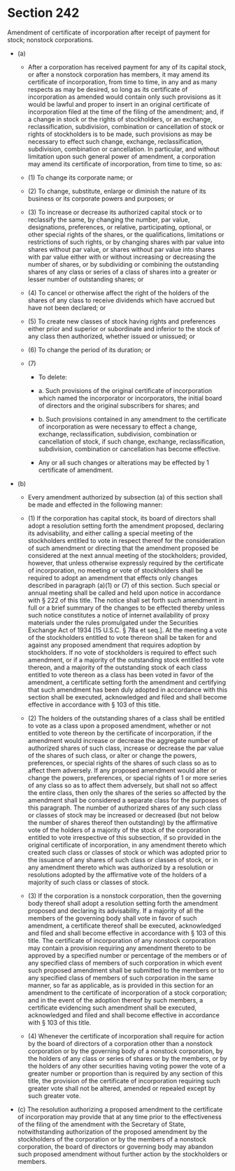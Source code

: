 # Section 242

Amendment of certificate of incorporation after receipt of payment for stock; nonstock corporations.

- (a) 

  - After a corporation has received payment for any of its capital stock, or after a nonstock corporation has members, it may amend its certificate of incorporation, from time to time, in any and as many respects as may be desired, so long as its certificate of incorporation as amended would contain only such provisions as it would be lawful and proper to insert in an original certificate of incorporation filed at the time of the filing of the amendment; and, if a change in stock or the rights of stockholders, or an exchange, reclassification, subdivision, combination or cancellation of stock or rights of stockholders is to be made, such provisions as may be necessary to effect such change, exchange, reclassification, subdivision, combination or cancellation. In particular, and without limitation upon such general power of amendment, a corporation may amend its certificate of incorporation, from time to time, so as:

  - (1) To change its corporate name; or

  - (2) To change, substitute, enlarge or diminish the nature of its business or its corporate powers and purposes; or

  - (3) To increase or decrease its authorized capital stock or to reclassify the same, by changing the number, par value, designations, preferences, or relative, participating, optional, or other special rights of the shares, or the qualifications, limitations or restrictions of such rights, or by changing shares with par value into shares without par value, or shares without par value into shares with par value either with or without increasing or decreasing the number of shares, or by subdividing or combining the outstanding shares of any class or series of a class of shares into a greater or lesser number of outstanding shares; or

  - (4) To cancel or otherwise affect the right of the holders of the shares of any class to receive dividends which have accrued but have not been declared; or

  - (5) To create new classes of stock having rights and preferences either prior and superior or subordinate and inferior to the stock of any class then authorized, whether issued or unissued; or

  - (6) To change the period of its duration; or

  - (7) 

    - To delete:

    - a. Such provisions of the original certificate of incorporation which named the incorporator or incorporators, the initial board of directors and the original subscribers for shares; and

    - b. Such provisions contained in any amendment to the certificate of incorporation as were necessary to effect a change, exchange, reclassification, subdivision, combination or cancellation of stock, if such change, exchange, reclassification, subdivision, combination or cancellation has become effective.

    - Any or all such changes or alterations may be effected by 1 certificate of amendment.

- (b) 

  - Every amendment authorized by subsection (a) of this section shall be made and effected in the following manner:

  - (1) If the corporation has capital stock, its board of directors shall adopt a resolution setting forth the amendment proposed, declaring its advisability, and either calling a special meeting of the stockholders entitled to vote in respect thereof for the consideration of such amendment or directing that the amendment proposed be considered at the next annual meeting of the stockholders; provided, however, that unless otherwise expressly required by the certificate of incorporation, no meeting or vote of stockholders shall be required to adopt an amendment that effects only changes described in paragraph (a)(1) or (7) of this section. Such special or annual meeting shall be called and held upon notice in accordance with § 222 of this title. The notice shall set forth such amendment in full or a brief summary of the changes to be effected thereby unless such notice constitutes a notice of internet availability of proxy materials under the rules promulgated under the Securities Exchange Act of 1934 [15 U.S.C. § 78a et seq.]. At the meeting a vote of the stockholders entitled to vote thereon shall be taken for and against any proposed amendment that requires adoption by stockholders. If no vote of stockholders is required to effect such amendment, or if a majority of the outstanding stock entitled to vote thereon, and a majority of the outstanding stock of each class entitled to vote thereon as a class has been voted in favor of the amendment, a certificate setting forth the amendment and certifying that such amendment has been duly adopted in accordance with this section shall be executed, acknowledged and filed and shall become effective in accordance with § 103 of this title.

  - (2) The holders of the outstanding shares of a class shall be entitled to vote as a class upon a proposed amendment, whether or not entitled to vote thereon by the certificate of incorporation, if the amendment would increase or decrease the aggregate number of authorized shares of such class, increase or decrease the par value of the shares of such class, or alter or change the powers, preferences, or special rights of the shares of such class so as to affect them adversely. If any proposed amendment would alter or change the powers, preferences, or special rights of 1 or more series of any class so as to affect them adversely, but shall not so affect the entire class, then only the shares of the series so affected by the amendment shall be considered a separate class for the purposes of this paragraph. The number of authorized shares of any such class or classes of stock may be increased or decreased (but not below the number of shares thereof then outstanding) by the affirmative vote of the holders of a majority of the stock of the corporation entitled to vote irrespective of this subsection, if so provided in the original certificate of incorporation, in any amendment thereto which created such class or classes of stock or which was adopted prior to the issuance of any shares of such class or classes of stock, or in any amendment thereto which was authorized by a resolution or resolutions adopted by the affirmative vote of the holders of a majority of such class or classes of stock.

  - (3) If the corporation is a nonstock corporation, then the governing body thereof shall adopt a resolution setting forth the amendment proposed and declaring its advisability. If a majority of all the members of the governing body shall vote in favor of such amendment, a certificate thereof shall be executed, acknowledged and filed and shall become effective in accordance with § 103 of this title. The certificate of incorporation of any nonstock corporation may contain a provision requiring any amendment thereto to be approved by a specified number or percentage of the members or of any specified class of members of such corporation in which event such proposed amendment shall be submitted to the members or to any specified class of members of such corporation in the same manner, so far as applicable, as is provided in this section for an amendment to the certificate of incorporation of a stock corporation; and in the event of the adoption thereof by such members, a certificate evidencing such amendment shall be executed, acknowledged and filed and shall become effective in accordance with § 103 of this title.

  - (4) Whenever the certificate of incorporation shall require for action by the board of directors of a corporation other than a nonstock corporation or by the governing body of a nonstock corporation, by the holders of any class or series of shares or by the members, or by the holders of any other securities having voting power the vote of a greater number or proportion than is required by any section of this title, the provision of the certificate of incorporation requiring such greater vote shall not be altered, amended or repealed except by such greater vote.

- (c) The resolution authorizing a proposed amendment to the certificate of incorporation may provide that at any time prior to the effectiveness of the filing of the amendment with the Secretary of State, notwithstanding authorization of the proposed amendment by the stockholders of the corporation or by the members of a nonstock corporation, the board of directors or governing body may abandon such proposed amendment without further action by the stockholders or members.